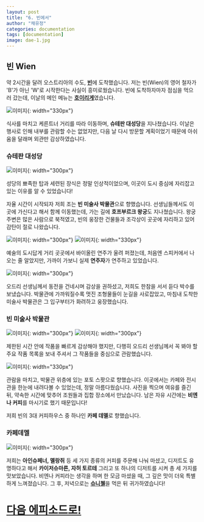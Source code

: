 ```yaml
---
layout: post
title: "6. 빈에서"
author: "채유정"
categories: documentation
tags: [documentation]
image: dae-1.jpg
---
```


## 빈 Wien

약 2시간을 달려 오스트리아의 수도, [**빈**](https://travel.naver.com/overseas/ATVIE190454/city/summary)에 도착했습니다. 저는 빈(Wien)의 영어 철자가 'B'가 아닌 'W'로 시작한다는 사실이 흥미로웠습니다. 빈에 도착하자마자 점심을 먹으러 갔는데, 이날의 메인 메뉴는 [**호이리게**](https://y2ll5wxxx.github.io/at-zhoiri)였습니다.

![이미지](/assets/img/wien-1-2.jpg "빈"){: width="330px"}

식사를 마치고 케른트너 거리를 따라 이동하며, **슈테판 대성당**을 지나쳤습니다. 이날은 행사로 인해 내부를 관람할 수는 없었지만, 다음 날 다시 방문할 계획이었기 때문에 아쉬움을 달래며 외관만 감상하였습니다.

### 슈테판 대성당

![이미지](/assets/img/wien-1-6.jpg "슈테판 대성당"){: width="300px"}

성당의 뾰족한 탑과 세련된 장식은 정말 인상적이었으며, 이곳이 도시 중심에 자리잡고 있는 이유를 알 수 있었습니다!

자율 시간이 시작되자 저희 조는 **빈 미술사 박물관**으로 향했습니다. 선생님들께서도 이곳에 가신다고 해서 함께 이동했는데, 가는 길에 **호프부르크 왕궁**도 지나쳤습니다. 왕궁 주변은 많은 사람으로 북적였고, 빈의 웅장한 건물들과 조각상이 곳곳에 자리하고 있어 감탄이 절로 나왔습니다.

![이미지](/assets/img/wien-1-7.jpg "왕궁"){: width="300px"}
![이미지](/assets/img/wien-1-1.jpg "빈"){: width="330px"}

예술의 도시답게 거리 곳곳에서 바이올린 연주가 울려 퍼졌는데, 처음엔 스피커에서 나오는 줄 알았지만, 가까이 가보니 실제 **연주자**가 연주하고 있었습니다.

![이미지](/assets/img/play-1.jpg "연주"){: width="300px"}

오드리 선생님께서 동전을 건네시며 감상을 권하셨고, 저희도 한참을 서서 듣다 박수를 보냈습니다. 박물관에 가까워질수록 멋진 조형물들이 눈길을 사로잡았고, 마침내 도착한 미술사 박물관은 그 입구부터가 화려하고 웅장했습니다.

### 빈 미술사 박물관

![이미지](/assets/img/wien-1-3.jpg "빈 미술사 박물관"){: width="300px"}
![이미지](/assets/img/wien-1-4.jpg "빈 미술사 박물관"){: width="300px"}

제한된 시간 안에 작품을 빠르게 감상해야 했지만, 다행히 오드리 선생님께서 꼭 봐야 할 주요 작품 목록을 보내 주셔서 그 작품들을 중심으로 관람했습니다.

![이미지](/assets/img/mus-1.jpg "빈 미술사 박물관"){: width="330px"}

관람을 마치고, 박물관 위층에 있는 포토 스팟으로 향했습니다. 이곳에서는 카페와 전시관을 한눈에 내려다볼 수 있었는데, 정말 아름다웠습니다. 사진을 찍으며 여유를 즐긴 뒤, 약속한 시간에 맞추어 조원들과 집합 장소에서 만났습니다. 남은 자유 시간에는 **비엔나 커피**를 마시기로 했기 때문입니다!

저희 빈의 3대 커피하우스 중 하나인 **카페 데멜**로 향했습니다.

### 카페데멜

![이미지](/assets/img/wien-1-5.jpg "카페데멜"){: width="300px"}

저희는 **아인슈페너, 멜랑쥐** 등 세 가지 종류의 커피를 주문해 나눠 마셨고, 디저트도 유명하다고 해서 **카이저슈마른, 자허 토르테** 그리고 또 하나의 디저트를 시켜 총 세 가지를 맛보았습니다. 비엔나 커피라는 생각을 하며 한 모금 마셨을 때, 그 깊은 맛이 더욱 특별하게 느껴졌습니다. 그 후, 저녁으로는 [**슈니첼**](https://y2ll5wxxx.github.io/at-zzsunuchell)을 먹은 뒤 귀가하였습니다!

# [다음 에피소드로!](https://y2ll5wxxx.github.io/at-wien-2)
